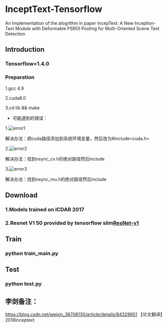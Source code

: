 # InceptText-Tensorflow
An Implementation of the alogrithm in paper IncepText: A New Inception-Text Module with Deformable PSROI Pooling for Multi-Oriented Scene Text Detection

## Introduction
### Tensorflow=1.4.0

### Preparation

1.gcc 4.9

2.cuda8.0

3.cd lib && make

- 可能遇到的错误：

1.![error1](error_pic/error1.jpg)

解决办法：把cuda路径添加到系统环境变量，然后改为#include<cuda.h>

2.![error2](error_pic/error2.jpg)

解决办法：找到nsync_cv.h的绝对路径然后include

3.![error3](error_pic/error3.jpg)

解决办法：找到nsync_mu.h的绝对路径然后include

## Download
### 1.Models trained on ICDAR 2017
### 2.Resnet V1 50 provided by tensorflow slim[ResNet-v1](http://download.tensorflow.org/models/resnet_v1_50_2016_08_28.tar.gz)

## Train
### python train_main.py

## Test
### python test.py

## 李剑备注：
https://blog.csdn.net/weixin_38708130/article/details/84329951 【论文翻译】2018Inceptext
